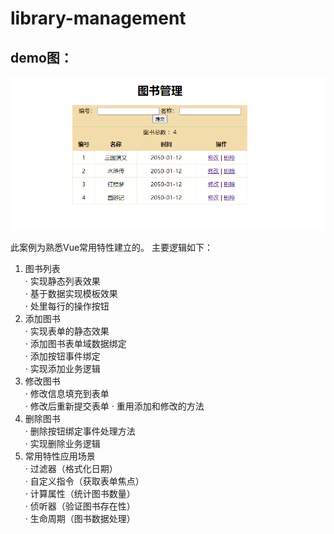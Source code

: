 # library-management

## demo图：
  ![image](https://github.com/Tomatoes-dj/library-management/blob/master/%E5%9B%BE%E4%B9%A6%E7%AE%A1%E7%90%86demo.png)


此案例为熟悉Vue常用特性建立的。
主要逻辑如下： 
1. 图书列表  
· 实现静态列表效果  
· 基于数据实现模板效果  
· 处里每行的操作按钮   
2. 添加图书  
· 实现表单的静态效果  
· 添加图书表单域数据绑定  
· 添加按钮事件绑定  
· 实现添加业务逻辑  
3. 修改图书   
· 修改信息填充到表单  
· 修改后重新提交表单 
· 重用添加和修改的方法  
4. 删除图书  
· 删除按钮绑定事件处理方法  
· 实现删除业务逻辑  
5. 常用特性应用场景  
· 过滤器（格式化日期）  
· 自定义指令（获取表单焦点）  
· 计算属性（统计图书数量）  
· 侦听器（验证图书存在性）  
· 生命周期（图书数据处理）  




